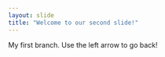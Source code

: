 ```yaml
---
layout: slide
title: "Welcome to our second slide!"
---
```

My first branch.
Use the left arrow to go back!
